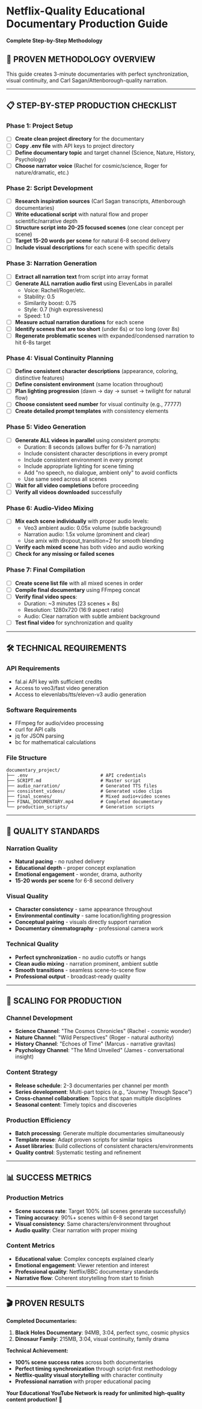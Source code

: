 # Netflix-Quality Educational Documentary Production Guide
**Complete Step-by-Step Methodology**

## 🎯 **PROVEN METHODOLOGY OVERVIEW**
This guide creates 3-minute documentaries with perfect synchronization, visual continuity, and Carl Sagan/Attenborough-quality narration.

---

## 📋 **STEP-BY-STEP PRODUCTION CHECKLIST**

### **Phase 1: Project Setup**
- [ ] **Create clean project directory** for the documentary
- [ ] **Copy .env file** with API keys to project directory
- [ ] **Define documentary topic** and target channel (Science, Nature, History, Psychology)
- [ ] **Choose narrator voice** (Rachel for cosmic/science, Roger for nature/dramatic, etc.)

### **Phase 2: Script Development**
- [ ] **Research inspiration sources** (Carl Sagan transcripts, Attenborough documentaries)
- [ ] **Write educational script** with natural flow and proper scientific/narrative depth
- [ ] **Structure script into 20-25 focused scenes** (one clear concept per scene)
- [ ] **Target 15-20 words per scene** for natural 6-8 second delivery
- [ ] **Include visual descriptions** for each scene with specific details

### **Phase 3: Narration Generation**
- [ ] **Extract all narration text** from script into array format
- [ ] **Generate ALL narration audio first** using ElevenLabs in parallel
  - Voice: Rachel/Roger/etc.
  - Stability: 0.5
  - Similarity boost: 0.75
  - Style: 0.7 (high expressiveness)
  - Speed: 1.0
- [ ] **Measure actual narration durations** for each scene
- [ ] **Identify scenes that are too short** (under 6s) or too long (over 8s)
- [ ] **Regenerate problematic scenes** with expanded/condensed narration to hit 6-8s target

### **Phase 4: Visual Continuity Planning**
- [ ] **Define consistent character descriptions** (appearance, coloring, distinctive features)
- [ ] **Define consistent environment** (same location throughout)
- [ ] **Plan lighting progression** (dawn → day → sunset → twilight for natural flow)
- [ ] **Choose consistent seed number** for visual continuity (e.g., 77777)
- [ ] **Create detailed prompt templates** with consistency elements

### **Phase 5: Video Generation**
- [ ] **Generate ALL videos in parallel** using consistent prompts:
  - Duration: 8 seconds (allows buffer for 6-7s narration)
  - Include consistent character descriptions in every prompt
  - Include consistent environment in every prompt
  - Include appropriate lighting for scene timing
  - Add "no speech, no dialogue, ambient only" to avoid conflicts
  - Use same seed across all scenes
- [ ] **Wait for all video completions** before proceeding
- [ ] **Verify all videos downloaded** successfully

### **Phase 6: Audio-Video Mixing**
- [ ] **Mix each scene individually** with proper audio levels:
  - Veo3 ambient audio: 0.05x volume (subtle background)
  - Narration audio: 1.5x volume (prominent and clear)
  - Use amix with dropout_transition=2 for smooth blending
- [ ] **Verify each mixed scene** has both video and audio working
- [ ] **Check for any missing or failed scenes**

### **Phase 7: Final Compilation**
- [ ] **Create scene list file** with all mixed scenes in order
- [ ] **Compile final documentary** using FFmpeg concat
- [ ] **Verify final video specs**:
  - Duration: ~3 minutes (23 scenes × 8s)
  - Resolution: 1280x720 (16:9 aspect ratio)
  - Audio: Clear narration with subtle ambient background
- [ ] **Test final video** for synchronization and quality

---

## 🛠️ **TECHNICAL REQUIREMENTS**

### **API Requirements**
- fal.ai API key with sufficient credits
- Access to veo3/fast video generation
- Access to elevenlabs/tts/eleven-v3 audio generation

### **Software Requirements**
- FFmpeg for audio/video processing
- curl for API calls
- jq for JSON parsing
- bc for mathematical calculations

### **File Structure**
```
documentary_project/
├── .env                           # API credentials
├── SCRIPT.md                      # Master script
├── audio_narration/               # Generated TTS files
├── consistent_videos/             # Generated video clips
├── final_scenes/                  # Mixed audio+video scenes
├── FINAL_DOCUMENTARY.mp4          # Completed documentary
└── production_scripts/            # Generation scripts
```

---

## 🎯 **QUALITY STANDARDS**

### **Narration Quality**
- **Natural pacing** - no rushed delivery
- **Educational depth** - proper concept explanation
- **Emotional engagement** - wonder, drama, authority
- **15-20 words per scene** for 6-8 second delivery

### **Visual Quality**
- **Character consistency** - same appearance throughout
- **Environmental continuity** - same location/lighting progression
- **Conceptual pairing** - visuals directly support narration
- **Documentary cinematography** - professional camera work

### **Technical Quality**
- **Perfect synchronization** - no audio cutoffs or hangs
- **Clean audio mixing** - narration prominent, ambient subtle
- **Smooth transitions** - seamless scene-to-scene flow
- **Professional output** - broadcast-ready quality

---

## 🚀 **SCALING FOR PRODUCTION**

### **Channel Development**
- **Science Channel**: "The Cosmos Chronicles" (Rachel - cosmic wonder)
- **Nature Channel**: "Wild Perspectives" (Roger - natural authority)
- **History Channel**: "Echoes of Time" (Marcus - narrative gravitas)
- **Psychology Channel**: "The Mind Unveiled" (James - conversational insight)

### **Content Strategy**
- **Release schedule**: 2-3 documentaries per channel per month
- **Series development**: Multi-part topics (e.g., "Journey Through Space")
- **Cross-channel collaboration**: Topics that span multiple disciplines
- **Seasonal content**: Timely topics and discoveries

### **Production Efficiency**
- **Batch processing**: Generate multiple documentaries simultaneously
- **Template reuse**: Adapt proven scripts for similar topics
- **Asset libraries**: Build collections of consistent characters/environments
- **Quality control**: Systematic testing and refinement

---

## 📊 **SUCCESS METRICS**

### **Production Metrics**
- **Scene success rate**: Target 100% (all scenes generate successfully)
- **Timing accuracy**: 90%+ scenes within 6-8 second target
- **Visual consistency**: Same characters/environment throughout
- **Audio quality**: Clear narration with proper mixing

### **Content Metrics**
- **Educational value**: Complex concepts explained clearly
- **Emotional engagement**: Viewer retention and interest
- **Professional quality**: Netflix/BBC documentary standards
- **Narrative flow**: Coherent storytelling from start to finish

---

## 🎬 **PROVEN RESULTS**

**Completed Documentaries:**
1. **Black Holes Documentary**: 94MB, 3:04, perfect sync, cosmic physics
2. **Dinosaur Family**: 215MB, 3:04, visual continuity, family drama

**Technical Achievement:**
- **100% scene success rates** across both documentaries
- **Perfect timing synchronization** through script-first methodology
- **Netflix-quality visual storytelling** with character continuity
- **Professional narration** with proper educational pacing

**Your Educational YouTube Network is ready for unlimited high-quality content production!** 🌟